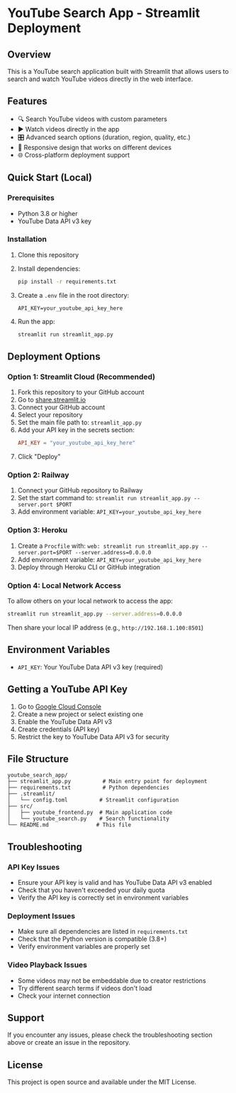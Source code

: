 # YouTube Search App - Streamlit Deployment

## Overview
This is a YouTube search application built with Streamlit that allows users to search and watch YouTube videos directly in the web interface.

## Features
- 🔍 Search YouTube videos with custom parameters
- ▶️ Watch videos directly in the app
- 🎛️ Advanced search options (duration, region, quality, etc.)
- 📱 Responsive design that works on different devices
- 🌐 Cross-platform deployment support

## Quick Start (Local)

### Prerequisites
- Python 3.8 or higher
- YouTube Data API v3 key

### Installation
1. Clone this repository
2. Install dependencies:
   ```bash
   pip install -r requirements.txt
   ```

3. Create a `.env` file in the root directory:
   ```
   API_KEY=your_youtube_api_key_here
   ```

4. Run the app:
   ```bash
   streamlit run streamlit_app.py
   ```

## Deployment Options

### Option 1: Streamlit Cloud (Recommended)
1. Fork this repository to your GitHub account
2. Go to [share.streamlit.io](https://share.streamlit.io)
3. Connect your GitHub account
4. Select your repository
5. Set the main file path to: `streamlit_app.py`
6. Add your API key in the secrets section:
   ```toml
   API_KEY = "your_youtube_api_key_here"
   ```
7. Click "Deploy"

### Option 2: Railway
1. Connect your GitHub repository to Railway
2. Set the start command to: `streamlit run streamlit_app.py --server.port $PORT`
3. Add environment variable: `API_KEY=your_youtube_api_key_here`

### Option 3: Heroku
1. Create a `Procfile` with: `web: streamlit run streamlit_app.py --server.port=$PORT --server.address=0.0.0.0`
2. Add environment variable: `API_KEY=your_youtube_api_key_here`
3. Deploy through Heroku CLI or GitHub integration

### Option 4: Local Network Access
To allow others on your local network to access the app:
```bash
streamlit run streamlit_app.py --server.address=0.0.0.0
```
Then share your local IP address (e.g., `http://192.168.1.100:8501`)

## Environment Variables
- `API_KEY`: Your YouTube Data API v3 key (required)

## Getting a YouTube API Key
1. Go to [Google Cloud Console](https://console.cloud.google.com/)
2. Create a new project or select existing one
3. Enable the YouTube Data API v3
4. Create credentials (API key)
5. Restrict the key to YouTube Data API v3 for security

## File Structure
```
youtube_search_app/
├── streamlit_app.py          # Main entry point for deployment
├── requirements.txt          # Python dependencies
├── .streamlit/
│   └── config.toml          # Streamlit configuration
├── src/
│   ├── youtube_frontend.py  # Main application code
│   └── youtube_search.py    # Search functionality
└── README.md               # This file
```

## Troubleshooting

### API Key Issues
- Ensure your API key is valid and has YouTube Data API v3 enabled
- Check that you haven't exceeded your daily quota
- Verify the API key is correctly set in environment variables

### Deployment Issues
- Make sure all dependencies are listed in `requirements.txt`
- Check that the Python version is compatible (3.8+)
- Verify environment variables are properly set

### Video Playback Issues
- Some videos may not be embeddable due to creator restrictions
- Try different search terms if videos don't load
- Check your internet connection

## Support
If you encounter any issues, please check the troubleshooting section above or create an issue in the repository.

## License
This project is open source and available under the MIT License.